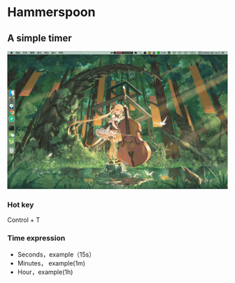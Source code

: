 # Hammerspoon



## A simple timer

![avatar](sample.gif)

### Hot key

Control + T

### Time expression

- Seconds，example（15s）
- Minutes， example(1m)
- Hour，example(1h)

